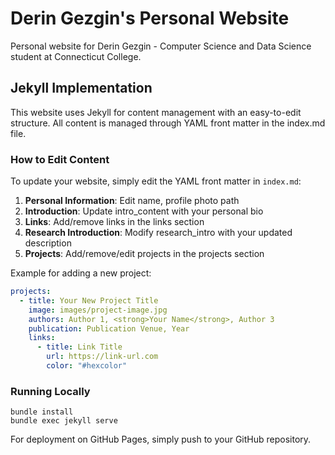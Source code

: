 # Derin Gezgin's Personal Website

Personal website for Derin Gezgin - Computer Science and Data Science student at Connecticut College.

## Jekyll Implementation
This website uses Jekyll for content management with an easy-to-edit structure. All content is managed through YAML front matter in the index.md file.

### How to Edit Content
To update your website, simply edit the YAML front matter in `index.md`:

1. **Personal Information**: Edit name, profile photo path
2. **Introduction**: Update intro_content with your personal bio
3. **Links**: Add/remove links in the links section
4. **Research Introduction**: Modify research_intro with your updated description
5. **Projects**: Add/remove/edit projects in the projects section

Example for adding a new project:
```yaml
projects:
  - title: Your New Project Title
    image: images/project-image.jpg
    authors: Author 1, <strong>Your Name</strong>, Author 3
    publication: Publication Venue, Year
    links:
      - title: Link Title
        url: https://link-url.com
        color: "#hexcolor"
```

### Running Locally
```
bundle install
bundle exec jekyll serve
```

For deployment on GitHub Pages, simply push to your GitHub repository.

